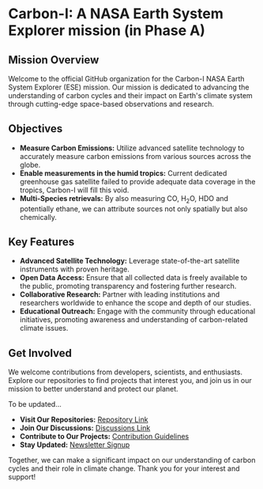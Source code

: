 # Carbon-I: A NASA Earth System Explorer mission (in Phase A)

## Mission Overview

Welcome to the official GitHub organization for the Carbon-I NASA Earth System Explorer (ESE) mission. Our mission is dedicated to advancing the understanding of carbon cycles and their impact on Earth's climate system through cutting-edge space-based observations and research.

## Objectives

- **Measure Carbon Emissions:** Utilize advanced satellite technology to accurately measure carbon emissions from various sources across the globe.
- **Enable measurements in the humid tropics:** Current dedicated greenhouse gas satellite failed to provide adequate data coverage in the tropics, Carbon-I will fill this void.
- **Multi-Species retrievals:** By also measuring CO, H<sub>2</sub>O, HDO and potentially ethane, we can attribute sources not only spatially but also chemically.

## Key Features

- **Advanced Satellite Technology:** Leverage state-of-the-art satellite instruments with proven heritage.
- **Open Data Access:** Ensure that all collected data is freely available to the public, promoting transparency and fostering further research.
- **Collaborative Research:** Partner with leading institutions and researchers worldwide to enhance the scope and depth of our studies.
- **Educational Outreach:** Engage with the community through educational initiatives, promoting awareness and understanding of carbon-related climate issues.

## Get Involved

We welcome contributions from developers, scientists, and enthusiasts. Explore our repositories to find projects that interest you, and join us in our mission to better understand and protect our planet.

To be updated...
- **Visit Our Repositories:** [Repository Link](#)
- **Join Our Discussions:** [Discussions Link](#)
- **Contribute to Our Projects:** [Contribution Guidelines](#)
- **Stay Updated:** [Newsletter Signup](#)

Together, we can make a significant impact on our understanding of carbon cycles and their role in climate change. Thank you for your interest and support!
